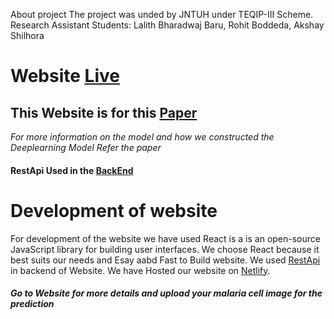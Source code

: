 About project
The project was unded by JNTUH under TEQIP-III Scheme.
Research Assistant Students: Lalith Bharadwaj Baru, Rohit Boddeda, Akshay Shilhora

# Website [Live](https://malaria-app.netlify.app/)
## This Website is for this  [Paper]()
*For more information on the model and how we constructed the Deeplearning Model Refer the paper*
#### RestApi Used in the [BackEnd](https://github.com/ShilhoraAkshayPatel/malariapi)
# Development of website
For development of the website we have used React is a  is an open-source JavaScript library for building user interfaces. 
We choose React because it best suits our needs and Esay aabd Fast to Build website. 
We used [RestApi](https://github.com/ShilhoraAkshayPatel/malariapi) in backend of Website. 
We have Hosted our website on [Netlify](https://www.netlify.com/).

##### *Go to Website for more details and upload your malaria cell image for the prediction*
